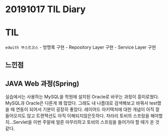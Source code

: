 # 20191017 TIL Diary
# **TIL** <br>

`edwith 부스트코스`
     - 방명록 구현
         - Repository Layer 구현
         - Service Layer 구현

## **느낀점** <br>
## JAVA Web 과정(Spring)
실습에서는 사용하는 MySQL을 학원에 설치된 Oracle로 바꾸는 과정이 흥미로웠다. MySQL과 Oracle은 다른게 꽤 많았다. 그래도 내 나름대로 검색해보고 바꿔서 test했을 때 연동이 되어서 기분이 굉장히 좋았다. 레이어드 아키텍처에 대한 개념이 아직 잘 들어오지도 않고 트랜잭션도 아직 이해되지않은듯하다. 차라리 토비의 스프링을 해야할지...Servlet을 이번 주말에 얼른 마무리하고 토비의 스프링을 들어가야 할 때가 온 것 같다.